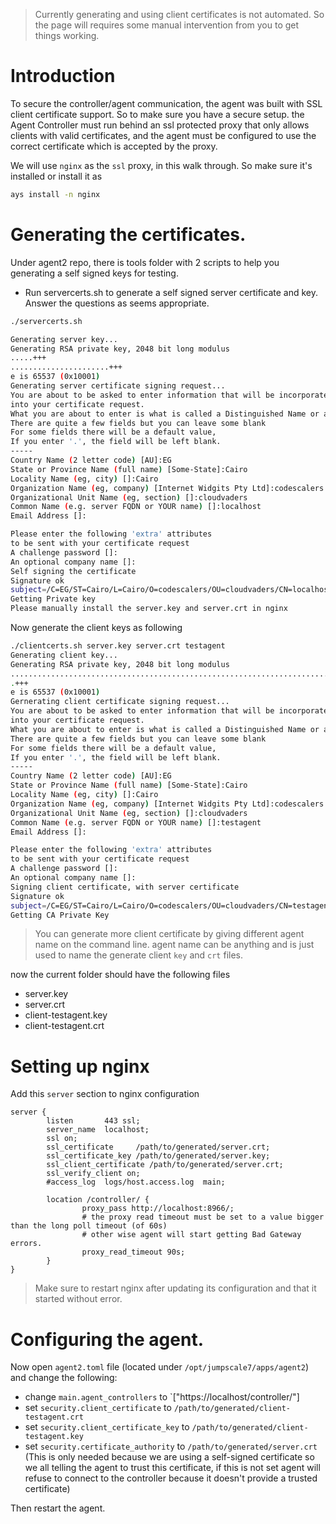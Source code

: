 

> Currently generating and using client certificates is not automated. So the page will requires some manual intervention from you to get things working.

# Introduction
To secure the controller/agent communication, the agent was built with SSL client certificate support. So to make sure you have a secure setup. the Agent Controller must run behind an ssl protected proxy that only allows clients with valid certificates, and the agent must be configured to use the correct certificate which is accepted by the proxy.

We will use `nginx` as the `ssl` proxy, in this walk through. So make sure it's installed or install it as
```bash
ays install -n nginx
```

# Generating the certificates.
Under agent2 repo, there is tools folder with 2 scripts to help you generating a self signed keys for testing.

- Run servercerts.sh to generate a self signed server certificate and key. Answer the questions as seems appropriate.
```bash
./servercerts.sh 

Generating server key...
Generating RSA private key, 2048 bit long modulus
.....+++
......................+++
e is 65537 (0x10001)
Generating server certificate signing request...
You are about to be asked to enter information that will be incorporated
into your certificate request.
What you are about to enter is what is called a Distinguished Name or a DN.
There are quite a few fields but you can leave some blank
For some fields there will be a default value,
If you enter '.', the field will be left blank.
-----
Country Name (2 letter code) [AU]:EG
State or Province Name (full name) [Some-State]:Cairo
Locality Name (eg, city) []:Cairo
Organization Name (eg, company) [Internet Widgits Pty Ltd]:codescalers
Organizational Unit Name (eg, section) []:cloudvaders
Common Name (e.g. server FQDN or YOUR name) []:localhost
Email Address []:

Please enter the following 'extra' attributes
to be sent with your certificate request
A challenge password []:
An optional company name []:
Self signing the certificate
Signature ok
subject=/C=EG/ST=Cairo/L=Cairo/O=codescalers/OU=cloudvaders/CN=localhost
Getting Private key
Please manually install the server.key and server.crt in nginx
```

Now generate the client keys as following
```bash
./clientcerts.sh server.key server.crt testagent
Generating client key...
Generating RSA private key, 2048 bit long modulus
.........................................................................................................................................+++
.+++
e is 65537 (0x10001)
Gernerating client certificate signing request...
You are about to be asked to enter information that will be incorporated
into your certificate request.
What you are about to enter is what is called a Distinguished Name or a DN.
There are quite a few fields but you can leave some blank
For some fields there will be a default value,
If you enter '.', the field will be left blank.
-----
Country Name (2 letter code) [AU]:EG
State or Province Name (full name) [Some-State]:Cairo
Locality Name (eg, city) []:Cairo
Organization Name (eg, company) [Internet Widgits Pty Ltd]:codescalers
Organizational Unit Name (eg, section) []:cloudvaders
Common Name (e.g. server FQDN or YOUR name) []:testagent
Email Address []:

Please enter the following 'extra' attributes
to be sent with your certificate request
A challenge password []:
An optional company name []:
Signing client certificate, with server certificate
Signature ok
subject=/C=EG/ST=Cairo/L=Cairo/O=codescalers/OU=cloudvaders/CN=testagent
Getting CA Private Key
```
> You can generate more client certificate by giving different agent name on the command line. agent name can be anything and is just used to name the generate client `key` and `crt` files.

now the current folder should have the following files
* server.key
* server.crt
* client-testagent.key
* client-testagent.crt

# Setting up nginx
Add this `server` section to nginx configuration

```nginx
server {
        listen       443 ssl;
        server_name  localhost;
        ssl on;
        ssl_certificate     /path/to/generated/server.crt;
        ssl_certificate_key /path/to/generated/server.key;
        ssl_client_certificate /path/to/generated/server.crt;
        ssl_verify_client on;
        #access_log  logs/host.access.log  main;

        location /controller/ {
                proxy_pass http://localhost:8966/;
                # the proxy read timeout must be set to a value bigger than the long poll timeout (of 60s)
                # other wise agent will start getting Bad Gateway errors.
                proxy_read_timeout 90s;
        }
}
```
> Make sure to restart nginx after updating its configuration and that it started without error.

# Configuring the agent.
Now open `agent2.toml` file (located under `/opt/jumpscale7/apps/agent2`) and change the following:
* change `main.agent_controllers` to `["https://localhost/controller/"]
* set `security.client_certificate` to `/path/to/generated/client-testagent.crt`
* set `security.client_certificate_key` to `/path/to/generated/client-testagent.key`
* set `security.certificate_authority` to `/path/to/generated/server.crt` (This is only needed because we are using a self-signed certificate so we all telling the agent to trust this certificate, if this is not set agent will refuse to connect to the controller because it doesn't provide a trusted certificate)

Then restart the agent.

